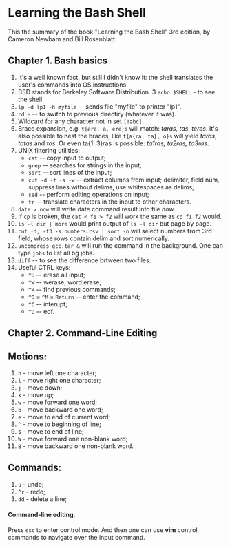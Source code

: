 # Learning the Bash Shell


This the summary of the book "Learning the Bash Shell" 3rd edition, by Cameron Newbam and Bill Rosenblatt.


## Chapter 1. Bash basics

1. It's a well known fact, but still I didn't know it: the shell translates the user's commands into OS instructions.
2. BSD stands for Berkeley Software Distribution.
3 `echo $SHELL` - to see the shell.
4. `lp -d lp1 -h myfile` -- sends file "myfile" to printer "lp1".
5. `cd -` -- to switch to previous directiry (whatever it was).
6. Wildcard for any character not in set `[!abc]`.
7. Brace expansion, e.g. `t{ara, a, ere}s` will match: *taras*, *tas*, *teres*. It's also possible to nest the braces, like `t{a{ra, ta}, o}s` will yield *taras*, *tatas* and *tos*. Or even ta{1..3}ras is possible: *ta1ras, ta2ras, ta3ras*.
8. UNIX filtering utilities:
   - `cat` -- copy input to output;
   - `grep` -- searches for strings in the input;
   - `sort` -- sort lines of the input;
   - `cut -d -f -s -w` -- extract columns from input; delimiter, field num, suppress lines without delims, use whitespaces as delims;
   - `sed` -- perform editing operations on input;
   - `tr` -- translate characters in the input to other characters.
9. `date > now` will write date command result into file *now*.
10. If `cp` is broken, the `cat < f1 > f2` will work the same as `cp f1 f2` would.
11. `ls -l dir | more` would print output of `ls -l dir` but page by page.
12. `cut -d, -f3 -s numbers.csv | sort -n` will select numbers from 3rd field, whose rows contain delim and sort numerically.
13. `uncompress gcc.tar &` will run the command in the background. One can type `jobs` to list all bg jobs.
14. `diff` -- to see the difference brtween two files.
15. Useful CTRL keys:
    - `^U` -- erase all input;
    - `^W` -- werase, word erase;
    - `^R` -- find previous commands;
    - `^O` = `^M` = `Return` -- enter the command;
    - `^C` -- interupt;
    - `^D` -- eof.


## Chapter 2. Command-Line Editing

## Motions:
1. `h` - move left one character;
2. `l` - move right one character;
3. `j` - move down;
4. `k` - move up;
5. `w` - move forward one word;
6. `b` - move backward one word;
7. `e` - move to end of current word;
8. `^` - move to beginning of line;
9. `$` - move to end of line;
10. `W` - move forward one non-blank word;
11. `B` - move backward one non-blank word.

## Commands:
1. `u` - undo;
2. `^r` - redo;
3. `dd` - delete a line;


#### Command-line editing.

Press `esc` to enter control mode. And then one can use **vim** control commands to navigate over the input command.
